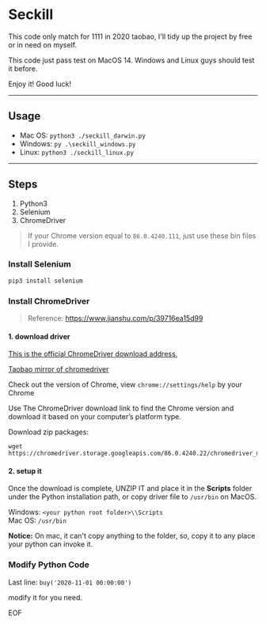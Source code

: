 # Seckill

This code only match for 1111 in 2020 taobao, I'll tidy up the project by free or in need on myself.

This code just pass test on MacOS 14. Windows and Linux guys should test it before.

Enjoy it! Good luck!

---

## Usage

- Mac OS: `python3 ./seckill_darwin.py`
- Windows: `py .\seckill_windows.py`
- Linux: `python3 ./seckill_linux.py`

---

## Steps

1. Python3
2. Selenium
3. ChromeDriver

> If your Chrome version equal to `86.0.4240.111`, just use these bin files I provide.

### Install Selenium
```python
pip3 install selenium
```

### Install ChromeDriver

> Reference: https://www.jianshu.com/p/39716ea15d99


#### 1. download driver

[This is the official ChromeDriver download address.](https://chromedriver.storage.googleapis.com/index.html)

[Taobao mirror of chromedriver](http://npm.taobao.org/mirrors/chromedriver/)

Check out the version of Chrome, view `chrome://settings/help` by your Chrome

Use The ChromeDriver download link to find the Chrome version and download it based on your computer’s platform type.

Download zip packages:

```
wget https://chromedriver.storage.googleapis.com/86.0.4240.22/chromedriver_mac64.zip
```

#### 2. setup it

Once the download is complete, UNZIP IT and place it in the **Scripts** folder under the Python installation path, or copy driver file to `/usr/bin` on MacOS.

Windows: `<your python root folder>\\Scripts`  
Mac OS: `/usr/bin`

**Notice:**  On mac, it can't copy anything to the folder, so, copy it to any place your python can invoke it.

### Modify Python Code

Last line: `buy('2020-11-01 00:00:00')`

modify it for you need.


EOF
